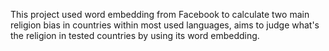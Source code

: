 


This project used word embedding from Facebook to calculate two main religion bias in countries within most used languages, aims to judge what's the religion in tested countries by using its word embedding.
